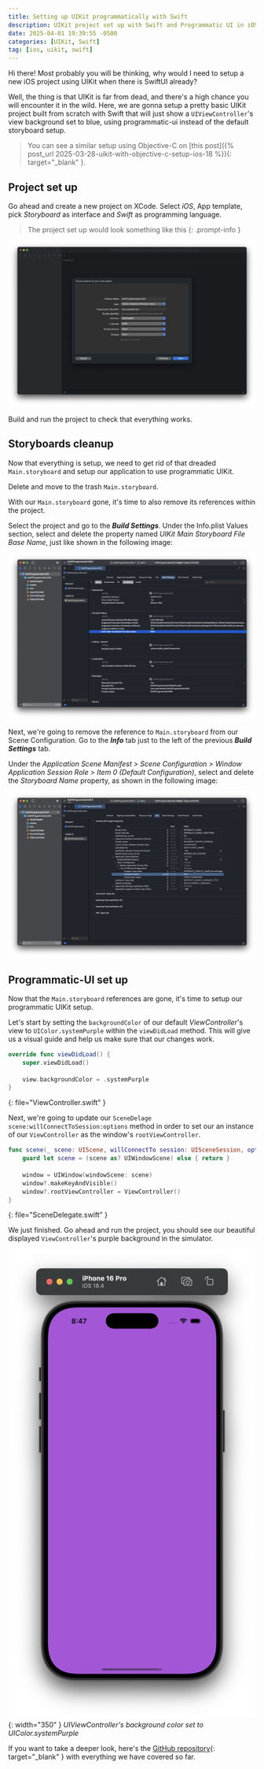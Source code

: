 ```yaml
---
title: Setting up UIKit programmatically with Swift
description: UIKit project set up with Swift and Programmatic UI in iOS 18.
date: 2025-04-01 19:39:55 -0500
categories: [UIKit, Swift]
tag: [ios, uikit, swift]
---
```


Hi there! Most probably you will be thinking, why would I need to setup a new iOS project using UIKit when there is SwiftUI already?

Well, the thing is that UIKit is far from dead, and there's a high chance you will encounter it in the wild. Here, we are gonna setup a pretty basic UIKit project built from scratch with Swift that will just show a `UIViewController`'s view background set to blue, using programmatic-ui instead of the default storyboard setup.

> You can see a similar setup using Objective-C on [this post]({% post_url 2025-03-28-uikit-with-objective-c-setup-ios-18 %}){: target="_blank" }.

## Project set up

Go ahead and create a new project on XCode. Select _iOS_, App template, pick _Storyboard_ as interface and _Swift_ as programming language.

> The project set up would look something like this
{: .prompt-info }

![XCode Project](/assets/img/swift-setup-1.png)

Build and run the project to check that everything works.

## Storyboards cleanup

Now that everything is setup, we need to get rid of that dreaded `Main.storyboard` and setup our application to use programmatic UIKit.

Delete and move to the trash `Main.storyboard`.

With our `Main.storyboard` gone, it's time to also remove its references within the project.

Select the project and go to the **_Build Settings_**. Under the Info.plist Values section, select and delete the property named _UIKit Main Storyboard File Base Name_, just like shown in the following image:

![XCode Project](assets/img/swift-setup-2.png)

Next, we're going to remove the reference to `Main.storyboard` from our Scene Configuration. Go to the **_Info_** tab just to the left of the previous **_Build Settings_** tab.

Under the _Application Scene Manifest > Scene Configuration > Window Application Session Role > Item 0 (Default Configuration)_, select and delete the _Storyboard Name_ property, as shown in the following image:

![XCode Project](/assets/img/swift-setup-3.png)

## Programmatic-UI set up

Now that the `Main.storyboard` references are gone, it's time to setup our programmatic UIKit setup.

Let's start by setting the `backgroundColor` of our default _ViewController_'s view to `UIColor.systemPurple` within the `viewDidLoad` method. This will give us a visual guide and help us make sure that our changes work.

```swift
override func viewDidLoad() {
    super.viewDidLoad()
    
    view.backgroundColor = .systemPurple
}
```
{: file="ViewController.swift" }

Next, we're going to update our `SceneDelage` `scene:willConnectToSession:options` method in order to set our an instance of our `ViewController` as the window's `rootViewController`.

```swift
func scene(_ scene: UIScene, willConnectTo session: UISceneSession, options connectionOptions: UIScene.ConnectionOptions) {
    guard let scene = (scene as? UIWindowScene) else { return }
    
    window = UIWindow(windowScene: scene)
    window?.makeKeyAndVisible()
    window?.rootViewController = ViewController()
}
```
{: file="SceneDelegate.swift" }

We just finished. Go ahead and run the project, you should see our beautiful displayed `ViewController`'s purple background in the simulator.

![Simulator](/assets/img/swift-setup-4.png){: width="350" }
_UIViewController's background color set to UIColor.systemPurple_

If you want to take a deeper look, here's the [GitHub repository](https://github.com/eacardenase/objc-programmatic-uikit){: target="_blank" } with everything we have covered so far.
